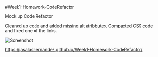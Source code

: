 #Week1-Homework-CodeRefactor

Mock up Code Refactor

Cleaned up code and added missing alt atribbutes. Compacted CSS code and fixed one of the links.

![Screenshot](assets/images/_Users_josesalashernandez_CodeBootcamp_Homework_Week1-Homework-CodeRefactor_index.html.png)

https://jasalashernandez.github.io/Week1-Homework-CodeRefactor/